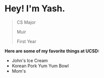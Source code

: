 # Hey! I'm Yash.

> CS Major
> 
> Muir
> 
> First Year

**Here are some of my favorite things at UCSD:**
- John's Ice Cream
- Korean Pork Yum Yum Bowl
- Mom's
